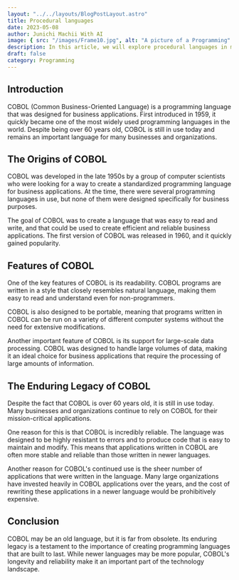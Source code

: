 ```yaml
---
layout: "../../layouts/BlogPostLayout.astro"
title: Procedural languages
date: 2023-05-08
author: Junichi Machii With AI
image: { src: "/images/Frame10.jpg", alt: "A picture of a Programming" }
description: In this article, we will explore procedural languages in more detail and their importance in the development of software systems.
draft: false
category: Programming
---
```


## Introduction
COBOL (Common Business-Oriented Language) is a programming language that was designed for business applications. First introduced in 1959, it quickly became one of the most widely used programming languages in the world. Despite being over 60 years old, COBOL is still in use today and remains an important language for many businesses and organizations.

## The Origins of COBOL
COBOL was developed in the late 1950s by a group of computer scientists who were looking for a way to create a standardized programming language for business applications. At the time, there were several programming languages in use, but none of them were designed specifically for business purposes.

The goal of COBOL was to create a language that was easy to read and write, and that could be used to create efficient and reliable business applications. The first version of COBOL was released in 1960, and it quickly gained popularity.

## Features of COBOL
One of the key features of COBOL is its readability. COBOL programs are written in a style that closely resembles natural language, making them easy to read and understand even for non-programmers.

COBOL is also designed to be portable, meaning that programs written in COBOL can be run on a variety of different computer systems without the need for extensive modifications.

Another important feature of COBOL is its support for large-scale data processing. COBOL was designed to handle large volumes of data, making it an ideal choice for business applications that require the processing of large amounts of information.

## The Enduring Legacy of COBOL
Despite the fact that COBOL is over 60 years old, it is still in use today. Many businesses and organizations continue to rely on COBOL for their mission-critical applications.

One reason for this is that COBOL is incredibly reliable. The language was designed to be highly resistant to errors and to produce code that is easy to maintain and modify. This means that applications written in COBOL are often more stable and reliable than those written in newer languages.

Another reason for COBOL's continued use is the sheer number of applications that were written in the language. Many large organizations have invested heavily in COBOL applications over the years, and the cost of rewriting these applications in a newer language would be prohibitively expensive.

## Conclusion
COBOL may be an old language, but it is far from obsolete. Its enduring legacy is a testament to the importance of creating programming languages that are built to last. While newer languages may be more popular, COBOL's longevity and reliability make it an important part of the technology landscape.